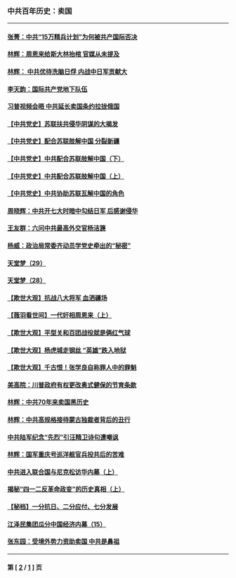 ### 中共百年历史：卖国
---
#### [张菁：中共“15万精兵计划”为何被共产国际否决](../../pages/nf1176117/n13967677.md?06030430) 
#### [林辉：周恩来给斯大林抬棺 官媒从未提及](../../pages/nf1176117/n13961173.md?06030430) 
#### [林辉： 中共优待洗脑日俘 内战中日军贡献大](../../pages/nf1176117/n13624644.md?06030430) 
#### [李天韵：国际共产党地下队伍](../../pages/nf1176117/n13611808.md?06030430) 
#### [习普视频会晤 中共延长卖国条约拉拢俄国](../../pages/nf1176117/n13060971.md?06030430) 
#### [【中共党史】苏联扶共侵华阴谋的大揭发](../../pages/nf1176117/n13056050.md?06030430) 
#### [【中共党史】配合苏联肢解中国 分裂新疆](../../pages/nf1176117/n13040700.md?06030430) 
#### [【中共党史】中共配合苏联肢解中国（下）](../../pages/nf1176117/n13035660.md?06030430) 
#### [【中共党史】中共配合苏联肢解中国（上）](../../pages/nf1176117/n13030262.md?06030430) 
#### [【中共党史】中共协助苏联瓦解中国的角色](../../pages/nf1176117/n13018109.md?06030430) 
#### [周晓辉：中共开七大时暗中勾结日军 后感谢侵华](../../pages/nf1176117/n12921960.md?06030430) 
#### [王友群：六问中共最高外交官杨洁篪](../../pages/nf1176117/n12836495.md?06030430) 
#### [杨威：政治局常委齐动员学党史牵出的“秘密”](../../pages/nf1176117/n12764642.md?06030430) 
#### [天堂梦（29）](../../pages/nf1176117/n12408465.md?06030430) 
#### [天堂梦（28）](../../pages/nf1176117/n12408309.md?06030430) 
#### [【欺世大观】抗战八大将军 血洒疆场](../../pages/nf1176117/n12357044.md?06030430) 
#### [【薇羽看世间】一代奸相周恩来（上）](../../pages/nf1176117/n12401109.md?06030430) 
#### [【欺世大观】平型关和百团战役就是俩红气球](../../pages/nf1176117/n12359157.md?06030430) 
#### [【欺世大观】杨虎城走钢丝 “英雄”跌入地狱](../../pages/nf1176117/n12358840.md?06030430) 
#### [【欺世大观】千古恨！张学良自称罪人中的罪魁](../../pages/nf1176117/n12358629.md?06030430) 
#### [美高院：川普政府有权更改奥式健保的节育条款](../../pages/nf1176117/n12242171.md?06030430) 
#### [林辉：中共70年来卖国黑历史](../../pages/nf1176117/n11552181.md?06030430) 
#### [林辉：中共高规格接待蒙古独裁者背后的丑行](../../pages/nf1176117/n11225005.md?06030430) 
#### [中共陆军纪念“先烈”引汪精卫诗句遭嘲讽](../../pages/nf1176117/n11153345.md?06030430) 
#### [林辉：国军重庆号巡洋舰官兵投共后的苦难](../../pages/nf1176117/n10997801.md?06030430) 
#### [中共进入联合国与尼克松访华内幕（上）](../../pages/nf1176117/n10138788.md?06030430) 
#### [揭秘“四一二反革命政变”的历史真相（上）](../../pages/nf1176117/n9996650.md?06030430) 
#### [【秘档】一分抗日、二分应付、七分发展](../../pages/nf1176117/n9331484.md?06030430) 
#### [江泽民集团瓜分中国经济内幕（15）](../../pages/nf1176117/n9268584.md?06030430) 
#### [张东园：受境外势力资助卖国 中共是鼻祖](../../pages/nf1176117/n9272480.md?06030430) 

---
#### 第 [ [2](./2.md?06030430) / [1](./1.md?06030430) ] 页
